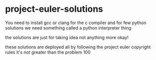 # project-euler-solutions

You need to install gcc or clang for the c compiler and for few python solutions we need something called a python interpreter thing

the solutions are just for taking idea not anything more okay! 

these solutions are deployed all by following the project euler copyright rules it's not greater than the problem 100
